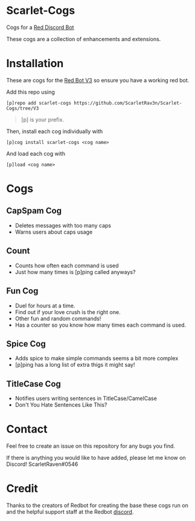 # Scarlet-Cogs
Cogs for a [Red Discord Bot](https://github.com/Cog-Creators/Red-DiscordBot)

These cogs are a collection of enhancements and extensions.

# Installation
These are cogs for the [Red Bot V3](https://github.com/Cog-Creators/Red-DiscordBot/tree/V3/develop) so ensure you have a working red bot.

Add this repo using

`[p]repo add scarlet-cogs https://github.com/ScarletRav3n/Scarlet-Cogs/tree/V3`    

>[p] is your prefix.

Then, install each cog individually with

`[p]cog install scarlet-cogs <cog name>`

And load each cog with

`[p]load <cog name>`

# Cogs

## CapSpam Cog
* Deletes messages with too many caps
* Warns users about caps usage

## Count
* Counts how often each command is used
* Just how many times is [p]ping called anyways?

## Fun Cog
* Duel for hours at a time.
* Find out if your love crush is the right one.
* Other fun and random commands!
* Has a counter so you know how many times each command is used.

## Spice Cog
* Adds spice to make simple commands seems a bit more complex
* [p]ping has a long list of extra thigs it might say!

## TitleCase Cog
* Notifies users writing sentences in TitleCase/CamelCase
* Don't You Hate Sentences Like This?

# Contact
Feel free to create an issue on this repository for any bugs you find.

If there is anything you would like to have added, please let me know on Discord!
ScarletRaven#0546
# Credit
Thanks to the creators of Redbot for creating the base these cogs run on and the helpful support staff at the Redbot [discord](https://discord.gg/red).
